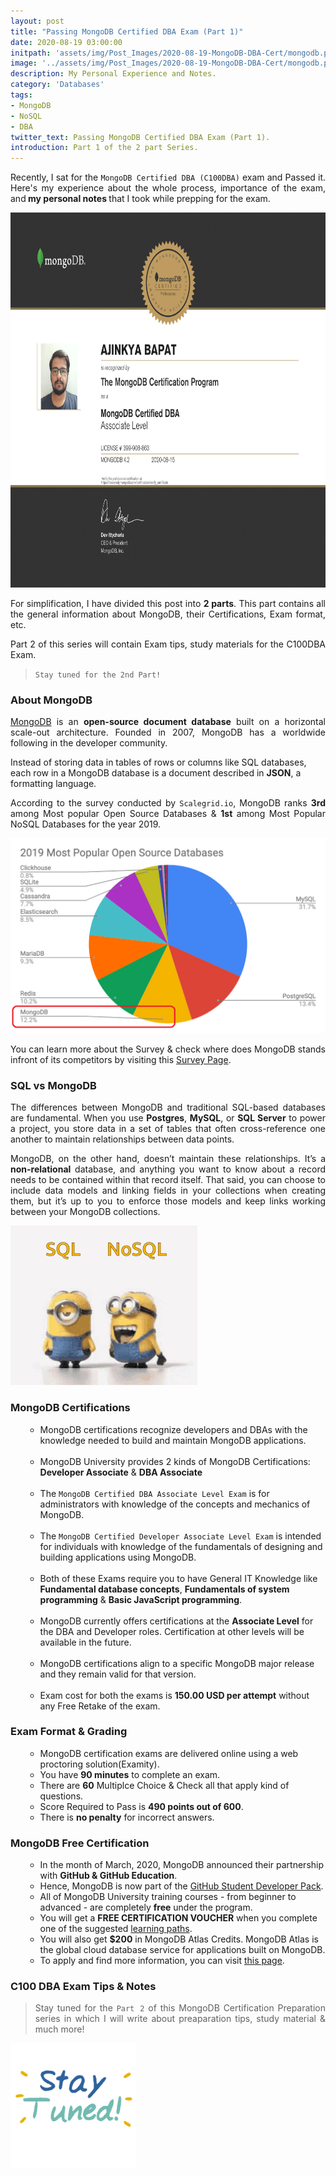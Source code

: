 ```yaml
---
layout: post
title: "Passing MongoDB Certified DBA Exam (Part 1)"
date: 2020-08-19 03:00:00
initpath: 'assets/img/Post_Images/2020-08-19-MongoDB-DBA-Cert/mongodb.png'
image: '../assets/img/Post_Images/2020-08-19-MongoDB-DBA-Cert/mongodb.png'
description: My Personal Experience and Notes.
category: 'Databases'
tags:
- MongoDB
- NoSQL
- DBA
twitter_text: Passing MongoDB Certified DBA Exam (Part 1).
introduction: Part 1 of the 2 part Series.
---
```

<p align="justify">Recently, I sat for the <code>MongoDB Certified DBA (C100DBA)</code> exam and Passed it. Here's my experience about the whole process, importance of the exam, and<b> my personal notes </b> that I took while prepping for the exam.</p>

<img src="../assets/img/Post_Images/2020-08-19-MongoDB-DBA-Cert/cert.jpg" width="1000" height="600" alt="My MongoDB DBA Certificate!">

<p align="justify">For simplification, I have divided this post into <b>2 parts</b>. This part contains all the general information about MongoDB, their Certifications, Exam format, etc. </p>

<p align="justify">Part 2 of this series will contain Exam tips, study materials for the C100DBA Exam. </p> 

> <code>Stay tuned for the 2nd Part! </code>


### About MongoDB

<p align="justify"><a href="https://www.mongodb.com/">MongoDB</a> is an <b>open-source document database</b> built on a horizontal scale-out architecture. Founded in 2007, MongoDB has a worldwide following in the developer community.

Instead of storing data in tables of rows or columns like SQL databases, each row in a MongoDB database is a document described in <b>JSON</b>, a formatting language.
</p>

<p align="justify">According to the survey conducted by <code>Scalegrid.io</code>, MongoDB ranks <b>3rd</b> among Most popular Open Source Databases & <b>1st</b> among Most Popular NoSQL Databases for the year 2019.
</p>

![placeholder](../assets/img/Post_Images/2020-08-19-MongoDB-DBA-Cert/populardbs.png "Most Popular Open Source Databases 2019")

<p align="justify">You can learn more about the Survey & check where does MongoDB stands infront of its competitors by visiting this <a href="https://scalegrid.io/blog/2019-open-source-database-report-top-databases-public-cloud-vs-on-premise-polyglot-persistence/">Survey Page</a>.
</p>


### SQL vs MongoDB

<p align="justify">The differences between MongoDB and traditional SQL-based databases are fundamental. When you use <b>Postgres</b>, <b>MySQL</b>, or <b>SQL Server</b> to power a project, you store data in a set of tables that often cross-reference one another to maintain relationships between data points.</p>

<p align="justify">MongoDB, on the other hand, doesn’t maintain these relationships. It’s a <b>non-relational</b> database, and anything you want to know about a record needs to be contained within that record itself. That said, you can choose to include data models and linking fields in your collections when creating them, but it’s up to you to enforce those models and keep links working between your MongoDB collections.
</p>

<img src="../assets/img/Post_Images/2020-08-19-MongoDB-DBA-Cert/sqlvsnosql.gif" width="299" height="255" alt="SQL vs NoSQL!">



### MongoDB Certifications

<ul><ul>
<li>MongoDB certifications recognize developers and DBAs with the knowledge needed to build and maintain MongoDB applications. </li>
<br>
<li>MongoDB University provides 2 kinds of MongoDB Certifications: <b>Developer Associate</b> & <b>DBA Associate</b></li>
<br>
<li>The <code>MongoDB Certified DBA Associate Level Exam</code> is for administrators with knowledge of the concepts and mechanics of MongoDB.</li>
<br>
<li>The <code>MongoDB Certified Developer Associate Level Exam</code> is intended for individuals with knowledge of the fundamentals of designing and building applications using MongoDB.</li>
<br>
<li>Both of these Exams require you to have General IT Knowledge like <b>Fundamental database concepts</b>, <b>Fundamentals of system programming</b> & <b>Basic JavaScript programming</b>.</li>
<br>
<li>MongoDB currently offers certifications at the <b>Associate Level</b> for the DBA and Developer roles. Certification at other levels will be available in the future.</li>
<br>
<li>MongoDB certifications align to a specific MongoDB major release and they remain valid for that version.</li>
<br>
<li>Exam cost for both the exams is <b>150.00 USD per attempt</b> without any Free Retake of the exam. </li>
</ul></ul>


### Exam Format & Grading

<ul><ul>
<p align="justify">
<li>MongoDB certification exams are delivered online using a web proctoring solution(Examity).</li>

<li>You have <b>90 minutes</b> to complete an exam.</li>

<li>There are <b>60</b> Multiplce Choice & Check all that apply kind of questions.</li>

<li>Score Required to Pass is <b>490 points out of 600</b>.</li>

<li>There is <b>no penalty</b> for incorrect answers.</li>
</p>
</ul></ul>


### MongoDB Free Certification

<ul><ul>
<p align="justify">
<li>In the month of March, 2020, MongoDB announced their partnership with <b>GitHub & GitHub Education</b>. </li>

<li>Hence, MongoDB is now part of the <a href="https://www.mongodb.com/students">GitHub Student Developer Pack</a>.</li>

<li>All of MongoDB University training courses - from beginner to advanced - are completely <b>free</b> under the program.</li>

<li>You will get a <b>FREE CERTIFICATION VOUCHER</b> when you complete one of the suggested <a href="https://www.mongodb.com/blog/post/get-started-with-mongodb-university-learning-paths">learning paths</a>.</li>

<li>You will also get <b>$200</b> in MongoDB Atlas Credits. MongoDB Atlas is the global cloud database service for applications built on MongoDB.</li>

<li>To apply and find more information, you can visit <a href="https://www.mongodb.com/students">this page</a>. </li>
</p>
</ul></ul>

### C100 DBA Exam Tips & Notes

> <p align="justify">Stay tuned for the <code>Part 2</code> of this MongoDB Certification Preparation series in which I will write about preaparation tips, study material & much more! </p>

<img src="../assets/img/Post_Images/2020-08-19-MongoDB-DBA-Cert/giphy.gif" width="200" height="200" alt="Stay Tuned!">